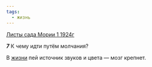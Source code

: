 ```yaml
---
tags:
  - жизнь
---
```


[Листы сада Мории 1 1924г](https://127.0.0.1:4002/agni/1924)

___7___
К чему идти путём молчания?   

В [жизни](../../../tags/#жизнь) пей источник звуков и цвета — мозг крепнет.   

